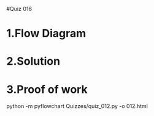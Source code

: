 #Quiz 016



# 1.Flow Diagram


# 2.Solution


# 3.Proof of work



python -m pyflowchart Quizzes/quiz_012.py -o 012.html

